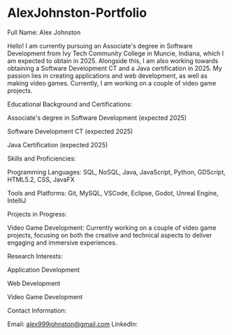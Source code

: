 # AlexJohnston-Portfolio
Full Name: Alex Johnston

Hello! I am currently pursuing an Associate's degree in Software Development from Ivy Tech Community College in Muncie, Indiana, which I am expected to obtain in 2025. Alongside this, I am also working towards obtaining a Software Development CT and a Java certification in 2025. My passion lies in creating applications and web development, as well as making video games. Currently, I am working on a couple of video game projects.


Educational Background and Certifications:

Associate's degree in Software Development (expected 2025)

Software Development CT (expected 2025)

Java Certification (expected 2025)


Skills and Proficiencies:

Programming Languages: SQL, NoSQL, Java, JavaScript, Python, GDScript, HTML5.2, CSS, JavaFX

Tools and Platforms: Git, MySQL, VSCode, Eclipse, Godot, Unreal Engine, IntelliJ



Projects in Progress:

Video Game Development: Currently working on a couple of video game projects, focusing on both the creative and technical aspects to deliver engaging and immersive experiences.


Research Interests:

Application Development

Web Development

Video Game Development


Contact Information:

Email: alex999johnston@gmail.com
LinkedIn: 
